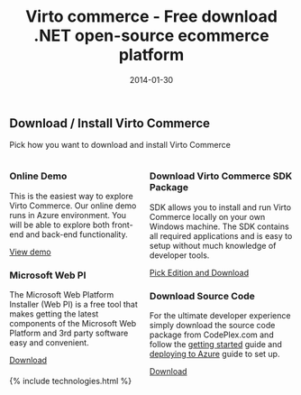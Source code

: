 ﻿---
layout: post
title: Virto commerce - Free download .NET open-source ecommerce platform
description: Virto commerce - Free download .NET open-source ecommerce platform
date: 2014-01-30
permalink: /pages/try-now-download
tags : 
- thank-you
- commerce
---
<article role="main" class="main">
	<div class="try-now download responsive">
		<h1 class="head-title">Download / Install Virto Commerce</h1>
		<p class="text">Pick how you want to download and install Virto Commerce</p>
		<div class="columns clearfix">
			<div class="column">
				<div class="block">
					<h3 class="title">Online Demo</h3>
					<p class="text">This is the easiest way to explore Virto Commerce. Our online demo runs in Azure environment. You will be able to explore both front-end and back-end functionality.</p>
					<a class="button fill" href="/try-now/online-demo">View demo</a>
				</div>
				<div class="block">
					<h3 class="title">Microsoft Web PI</h3>
					<p class="text">The Microsoft Web Platform Installer (Web PI) is a free tool that makes getting the latest components of the Microsoft Web Platform and 3rd party software easy and convenient.</p>
					<a class="button fill" href="http://www.microsoft.com/web/gallery/virtocommerce.aspx" target="_blank" rel="nofollow">Download</a>
				</div>
			</div>
			<div class="column">
				<div class="block">
					<h3 class="title">Download Virto Commerce SDK Package</h3>
					<p class="text">SDK allows you to install and run Virto Commerce locally on your own Windows machine. The SDK contains all required applications and is easy to setup without much knowledge of developer tools.</p>
					<a class="button fill" href="/download-sdk">Pick Edition and Download</a>
				</div>
				<div class="block">
					<h3 class="title">Download Source Code</h3>
					<p class="text">For the ultimate developer experience simply download the source code package from CodePlex.com and follow the <a title="Getting started" href="http://docs.virtocommerce.com/x/XwB4" target="_blank" rel="nofollow">getting started</a>&nbsp;guide and <a href="http://docs.virtocommerce.com/display/vc1devguide/Source+Code+Azure+Deployment" target="_blank" rel="nofollow"> deploying to Azure</a> guide to set up.</p>
					<a class="button fill" href="https://virtocommerce.codeplex.com/" target="_blank" rel="nofollow">Download</a>
				</div>
			</div>
		</div>
	</div>
	{% include technologies.html %}
</article>
